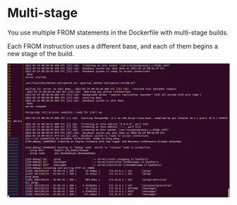 # Multi-stage

You use multiple FROM statements in the Dockerfile with multi-stage builds. 

Each FROM instruction uses a different base, and each of them begins a new stage of the build.

![alt text](https://github.com/jylhakos/DevOpsWithDocker/blob/main/3/3.6/3.6.png?raw=true)
